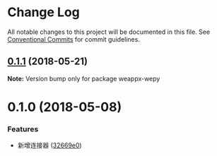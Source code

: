 # Change Log

All notable changes to this project will be documented in this file.
See [Conventional Commits](https://conventionalcommits.org) for commit guidelines.

<a name="0.1.1"></a>
## [0.1.1](https://github.com/tolerance-go/wepyx/compare/weappx-wepy@0.1.0...weappx-wepy@0.1.1) (2018-05-21)




**Note:** Version bump only for package weappx-wepy

<a name="0.1.0"></a>
# 0.1.0 (2018-05-08)


### Features

* 新增连接器 ([32669e0](https://github.com/tolerance-go/wepyx/commit/32669e0))
